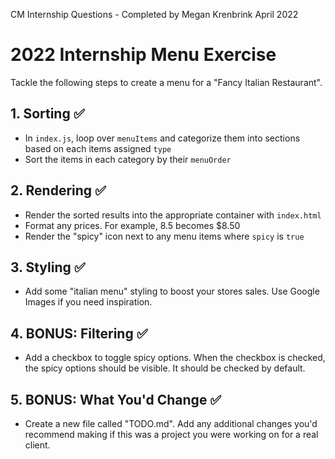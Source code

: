 CM Internship Questions - Completed by Megan Krenbrink April 2022

# 2022 Internship Menu Exercise

Tackle the following steps to create a menu for a "Fancy Italian Restaurant".

## 1. Sorting ✅

- In `index.js`, loop over `menuItems` and categorize them into sections based on each items assigned `type`
- Sort the items in each category by their `menuOrder`

## 2. Rendering ✅

- Render the sorted results into the appropriate container with `index.html`
- Format any prices. For example, 8.5 becomes \$8.50
- Render the "spicy" icon next to any menu items where `spicy` is `true`

## 3. Styling ✅

- Add some "italian menu" styling to boost your stores sales. Use Google Images if you need inspiration.

## 4. BONUS: Filtering ✅

- Add a checkbox to toggle spicy options. When the checkbox is checked, the spicy options should be visible. It should be checked by default.

## 5. BONUS: What You'd Change ✅

- Create a new file called "TODO.md". Add any additional changes you'd recommend making if this was a project you were working on for a real client.
